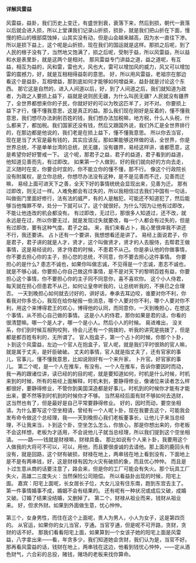 #### 详解风雷益

风雷益，益卦，我们历史上变迁，有盛世到衰，衰落下来，然后到损，朝代一衰落以后就会进入损，所以上堂课我们记录山折损，损卦，就是我们把山折在下面，慢慢的把山的根部腐蚀掉，山其实没有动，但是山会越来越高，因为水一直往下渗。
所以是损下益上，这个呢是山折损，现在我们的国运就是这样。那损之后呢，到了人民的根子没有了，当然地又饱满了，损之后呢，受制于益，所以风雷益，所以益和水是表里卦，就是这两个是相对。
那风雷益专门讲益之道，益之道呢，有互益，相互为益的，风和雷，雷也大，风也大，雷可以增加风的威力，风又可以增加雷的震撼力，好，就是互相相得益彰的意思。
好，所以用风雷益，老祖宗在那边看这个是益卦，互相增益，那到底如何才能够如何增益来，益卦就是讨论这个东西。
那它这是自然的，进入人间道以后，好，到了人间道之后，我们就知道为政者，为政之人要损上益下，益就是说则民无疆，为什么叫民无疆? 人民就没有疆界了，全世界都想来你的子民，你就好好的可以为牧这匹羊了，对不对。
你要损上益下才行，懂不懂我意思，这是真正的益。那么我们现在刚好是反着的，懂不懂我意思，我们想尽办法剥削百姓的钱，我们想办法加税嘛，地方税，什么人头税，什么都来了，都加税。我们国家还没有钱，然后又跟国外说，我们外汇是全世界排行的，在那边都是他说的，我们老是在损上益下，懂不懂我意思。
所以你去当官，现在是当了大官是最有钱的，其实应该反。那如果能够这样做的话，全世界，你是世界总统，不是单单台湾的总统，民无疆，没有疆界，易经这样讲，谁都愿意，这是希望你好好警戒一下。
这个呢，那君子之益，君子的益道，君子看到的益道，他知道见善而先，有过即改。
如果第一个人做到，好的我们就向好的方向去走，正义随时在变，你要合时宜的，你不能立你的懂不懂，那不行。
像这个行政院长没有附属权，是立你总统，你想尽办法没有这种，是不是见善而不迁，见善而迁嘛， 易经上面可进天下之善，全天下好的事情统统会显现出来，见善为迁。
那有过即改，则无过一样。人难免都会有过失的，所以我相信过去我们中国有一句话，叫做衙门里面好修行，法有法的威严，有的人是触犯，可能还不知道犯了，然后能够当他悔罪不举，处分一下就可以了。这个就很好。为什么?因为让他有过即改，不能让他连改的机会都没有。
有过即改，无过已，那很多人知道过，还不改，就永远是在过，所以你要无过，就是发现过失就要改，每一个人都会有过失的，但是有过即改，要有这种气度。君子之益。
来，我们来看占卜，我心里很痒我不讲还不行，我还要讲。
占卜还有一个要讲，我想想看还是讲了。
易经上面说君子，你是君子，君子讲的就是人才，贤才，这个叫做贤才，贤才的人去服侍，去帮君王做事情，这是易经说的，贤才侍君的时候，不患君不从己。你是承认他的你做事情，你不要去担心你的主子，担心您的总统，不同意，你不要去担心这件事情。
你要担心的是什么? 患志不诚也，如果你叫做志诚，不见得是一个志诚，患志不诚也，就是不够心诚，你要担心你自己做这件事情，是不是对天下的黎明百姓有益，你要担心这个事情，你不要担心你的主子同不同意你，喜不喜欢你。
这个小人侍君，每天就在担心但患君不从己，如何让皇帝听我的，让总统听我的，不换已之合理否。
一天到晚担心如何就去讨好的，讲好话，奉承去耳边咬，谁要对你不利，你看我对你多忠心，我现在给你秘报一些消息，哪个人要对你不利，哪个人要对你不利，用这个来博得君王的欢心，博得他的认同，而同意你，一天到晚担心，在想这个事情，从不担心自己做的事情。
这是小人的侍君，那你如果是君的话，你看的很清楚嘛。哪一个是人才，哪一个是小人。然后小人的时候。 易进难出， 没关系，你们到时候互相狗咬狗，待会儿还有一个挑拨的，听我的讲究是挑拨了，但是都是都百姓有利的，无所谓了。
官人抱盒子，第一个占卜的时候，你那个卜卦， 卜到这个风雷益，左边—个官人在抱盒子，官人呢，就是我们平时很熟的官人嘛，就是属于丈夫，是奸臣破破。
丈夫的事情，官人就是指丈夫了，还有官家的事儿，官事儿，懂不懂我意思，比如说刚好有一个来升家， 卜升官。好官家的事儿。
第二个呢，是一个人在推车，有没有。一个人在推车，告诉你要因时而动，我一再的跟诸位讲，读已经的的目的呢，就是要知道如何，时机是什么时候，时机来到的时候，所有的易经上面解释，时机未到，要静得修业，像诸位来读者怎么样都很好，要静得修业，不管你到美国深造都是好事儿，时机到的时候你才能有才能出来，要不然等到时机到的时候你才不够。
当然易经后面有财不够如何去选财，这当然也有了，但是最好是自己平常要静得修业。
好的，因时而动，要空坐相请。为什么要写这个空坐相请，曾经有一个人呢卜卦，现在我要去这个，可能我会发布命令做这个总经理，我——天到晚担心我们老板董事长，让他儿子来当总经理，不让我来当，卜到这个卦，空坐怎么怎么，你放心，那是你想出来的，你老板不会这样想，老板为才适用，不会说他儿子就当总经理，所以我们提到这个空坐相请。
——路——钱就是财禄嘛，财禄具备。
那比如说有个人来卜卦，我要用这个人做我的大将可不可以，可以，用他，而且要很虔诚的去请他。那上面的鹿回头有没有，就是回路，这个财有破损，财禄在地上，两串钱在地上看到没有，下面地上是不是有两串钱，好，这是财禄有因为火灾有破损的象，而且优心忡忡。
而且是卜过生意从商的话要注意了，路会来，但是你的工厂可能会有失火。那个玩具工厂失火，高雄二三度失火：当然保险公司赔偿。
所以看益卦出现的时候，阳宅上面。
嘉宾：阳宅上面呢，长女居长子位，大女儿没有住东南，跑到东宫去主了。
第一件事情婚事不成，婚姻不会有结果的。
还有呢有一种状况或成后又破，成婚又破。订婚了结果没结婚，又删掉了。
第二个，财禄从祖业而来，钱财从祖业来。
好，但求外财。如果到外面做生意，忧心忡忡。

第三个，女身男性，而住在这个上面呢，贵人为男人，小人为女子，这是第四页的。
从官运，如果你的女儿当官，亨通。当官亨通，但是呢不可开路，贪财，贪财的话不好。
那我们看看阳宅上面，如果算到一个女该子她的阳宅上面是风雷益，八字拿出来——看，年贪多少，我们知道她会贪财，我们认为是，当官不好。
那再看风雷益的话，钱财在地上，两串钱在这边，他看到钱忧心忡忡，——定从酒色财气，六合彩的总投，赌钱，赌场的老板来找你算命。